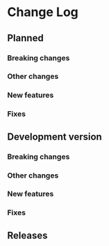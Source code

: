# Change Log

## Planned

### Breaking changes

### Other changes

### New features

### Fixes


## Development version

### Breaking changes

### Other changes

### New features

### Fixes


## Releases
